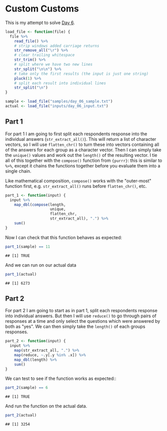 # Custom Customs



This is my attempt to solve [Day 6](https://adventofcode.com/2020/day/6).


```r
load_file <- function(file) {
  file %>%
    read_file() %>%
    # strip windows added carriage returns
    str_remove_all("\r") %>%
    # clear trailing whitespace
    str_trim() %>%
    # split where we have two new lines
    str_split("\n\n") %>%
    # take only the first results (the input is just one string)
    pluck(1) %>%
    # split each result into individual lines
    str_split("\n")
}

sample <- load_file("samples/day_06_sample.txt")
actual <- load_file("inputs/day_06_input.txt")
```

## Part 1

For part 1 I am going to first split each respondents response into the individual answers (`str_extract_all()`). This
will return a list of character vectors, so I will use `flatten_chr()` to turn these into vectors containing all of the
answers for each group as a character vector. Then I can simply take the `unique()` values and work out the `length()`
of the resulting vector. I tie all of this together with the `compose()` function from `{purrr}`: this is similar to
`%>%`, except it chains the functions together before you evaluate them into a single chain.

Like mathematical composition, `compose()` works with the "outer-most" function first, e.g. `str_extract_all()` runs
before `flatten_chr()`, etc. 


```r
part_1 <- function(input) {
  input %>%
    map_dbl(compose(length,
                    unique,
                    flatten_chr,
                    str_extract_all), ".") %>%
    sum()
}
```

Now I can check that this function behaves as expected:


```r
part_1(sample) == 11
```

```
## [1] TRUE
```

And we can run on our actual data


```r
part_1(actual)
```

```
## [1] 6273
```

## Part 2

For part 2 I am going to start as in part 1, split each respondents response into individual answers. But then I will
use `reduce()` to go through pairs of responses at a time and only select the questions which were answered by both as
"yes". We can then simply take the `length()` of each groups responses.


```r
part_2 <- function(input) {
  input %>%
    map(str_extract_all, ".") %>%
    map(reduce, ~.y[.y %in% .x]) %>%
    map_dbl(length) %>%
    sum()
}
```

We can test to see if the function works as expected::


```r
part_2(sample) == 6
```

```
## [1] TRUE
```

And run the function on the actual data.


```r
part_2(actual)
```

```
## [1] 3254
```
